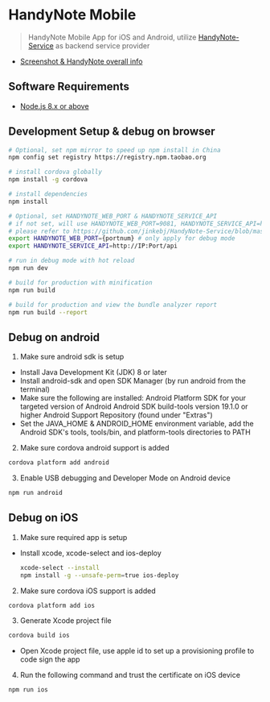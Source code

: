 # HandyNote Mobile

> HandyNote Mobile App for iOS and Android, utilize [HandyNote-Service](https://github.com/jinkebj/HandyNote-Service) as backend service provider

- [Screenshot & HandyNote overall info](https://github.com/jinkebj/HandyNote)

## Software Requirements

- [Node.js 8.x or above](https://nodejs.org)

## Development Setup & debug on browser

``` bash
# Optional, set npm mirror to speed up npm install in China
npm config set registry https://registry.npm.taobao.org

# install cordova globally
npm install -g cordova

# install dependencies
npm install

# Optional, set HANDYNOTE_WEB_PORT & HANDYNOTE_SERVICE_API
# if not set, will use HANDYNOTE_WEB_PORT=9081, HANDYNOTE_SERVICE_API=http://localhost:3000/api
# please refer to https://github.com/jinkebj/HandyNote-Service/blob/master/README.md to setup HandyNote-Service debug env
export HANDYNOTE_WEB_PORT={portnum} # only apply for debug mode
export HANDYNOTE_SERVICE_API=http://IP:Port/api

# run in debug mode with hot reload
npm run dev

# build for production with minification
npm run build

# build for production and view the bundle analyzer report
npm run build --report
```

## Debug on android

1. Make sure android sdk is setup

  - Install Java Development Kit (JDK) 8 or later
  - Install android-sdk and open SDK Manager (by run android from the terminal)
  - Make sure the following are installed:
          Android Platform SDK for your targeted version of Android
          Android SDK build-tools version 19.1.0 or higher
          Android Support Repository (found under "Extras")
  - Set the JAVA_HOME & ANDROID_HOME environment variable, add the Android SDK's tools, tools/bin, and platform-tools directories to PATH

2. Make sure cordova android support is added
```bash
cordova platform add android
```

3. Enable USB debugging and Developer Mode on Android device
```bash
npm run android
```

## Debug on iOS

1. Make sure required app is setup
  - Install xcode, xcode-select and ios-deploy
    ```bash
    xcode-select --install
    npm install -g --unsafe-perm=true ios-deploy
    ```

2. Make sure cordova iOS support is added
```bash
cordova platform add ios
```

3. Generate Xcode project file
  ```bash
  cordova build ios
  ```
  - Open Xcode project file, use apple id to set up a provisioning profile to code sign the app

4. Run the following command and trust the certificate on iOS device
```bash
npm run ios
```
